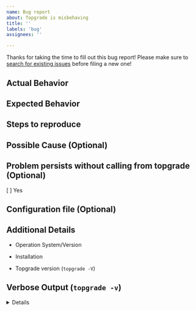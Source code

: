```yaml
---
name: Bug report
about: Topgrade is misbehaving
title: ''
labels: 'bug'
assignees: ''

---
```


Thanks for taking the time to fill out this bug report! 
Please make sure to 
[search for existing issues](https://github.com/topgrade-rs/topgrade/issues)
before filing a new one!

<!-- If you're here to report about a "No asset found" error, please make sure that an hour has been passed since the last release was made. -->

## Actual Behavior
<!-- 
Describe the expected behavior
-->

## Expected Behavior
<!-- 
What actually happened?
-->

## Steps to reproduce
<!-- 
A minimal example to reproduce the issue
-->

## Possible Cause (Optional)
<!-- 
If you know the possible cause of the issue, please tell us.
-->

## Problem persists without calling from topgrade (Optional)
<!-- 
If you are clear about which command is wrong, run that command separately to 
see if the problem persists
-->
[ ] Yes

## Configuration file (Optional)
<!-- 
Paste your configuration here if you think this issue is related to the 
configuration.
-->

## Additional Details
- Operation System/Version
  <!-- For example, Fedora Linux 38 -->

- Installation
  <!-- 
  How did you install topgrade: build from repo / crates.io(cargo install topgrade) 
  / package manager (which one) / other (describe)
  -->

- Topgrade version (`topgrade -V`)

## Verbose Output (`topgrade -v`)
<!-- 
Paste the output of the **problematic command** with `-v` into the pre-tags
-->

<details>
<pre>

</pre>
</details>
